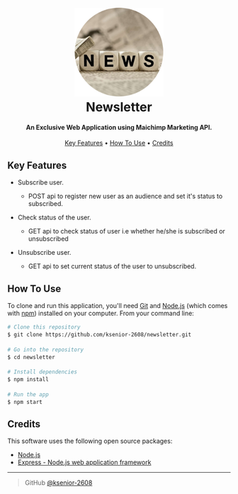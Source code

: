 
<h1 align="center">
  <br>
  <a href="https://github.com/ksenior-2608/newsletter"><img src="./public/images/logo.png" width = "200"></a>
  <br>
  Newsletter
  <br>
</h1>

<h4 align="center">An Exclusive Web Application using Maichimp Marketing API. </h4>

<p align="center">
  <a href="#key-features">Key Features</a> •
  <a href="#how-to-use">How To Use</a> •
  <a href="#credits">Credits</a> 
</p>

## Key Features

  * Subscribe user.
    - POST api to register new user as an audience and set it's status to subscribed.

  * Check status of the user.
    - GET api to check status of user i.e whether he/she is subscribed or unsubscribed
    
  * Unsubscribe user.
    - GET api to set current status of the user to unsubscribed.


## How To Use

To clone and run this application, you'll need [Git](https://git-scm.com) and [Node.js](https://nodejs.org/en/download/) (which comes with [npm](http://npmjs.com)) installed on your computer. From your command line:

```bash
# Clone this repository
$ git clone https://github.com/ksenior-2608/newsletter.git

# Go into the repository
$ cd newsletter

# Install dependencies
$ npm install

# Run the app
$ npm start
```

## Credits

This software uses the following open source packages:

- [Node.js](https://nodejs.org/)
- [Express - Node.js web application framework](https://expressjs.com/)


---

> GitHub [@ksenior-2608](https://github.com/ksenior-2608)

